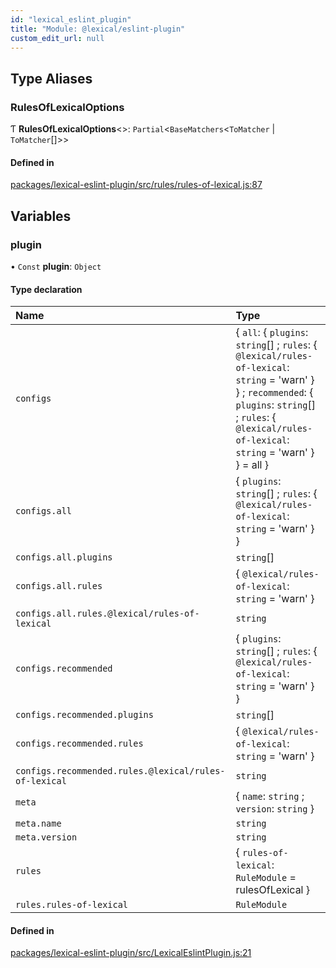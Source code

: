 ```yaml
---
id: "lexical_eslint_plugin"
title: "Module: @lexical/eslint-plugin"
custom_edit_url: null
---
```


## Type Aliases

### RulesOfLexicalOptions

Ƭ **RulesOfLexicalOptions**\<\>: `Partial`\<`BaseMatchers`\<`ToMatcher` \| `ToMatcher`[]\>\>

#### Defined in

[packages/lexical-eslint-plugin/src/rules/rules-of-lexical.js:87](https://github.com/facebook/lexical/tree/main/packages/lexical-eslint-plugin/src/rules/rules-of-lexical.js#L87)

## Variables

### plugin

• `Const` **plugin**: `Object`

#### Type declaration

| Name | Type |
| :------ | :------ |
| `configs` | \{ `all`: \{ `plugins`: `string`[] ; `rules`: \{ `@lexical/rules-of-lexical`: `string` = 'warn' }  } ; `recommended`: \{ `plugins`: `string`[] ; `rules`: \{ `@lexical/rules-of-lexical`: `string` = 'warn' }  } = all } |
| `configs.all` | \{ `plugins`: `string`[] ; `rules`: \{ `@lexical/rules-of-lexical`: `string` = 'warn' }  } |
| `configs.all.plugins` | `string`[] |
| `configs.all.rules` | \{ `@lexical/rules-of-lexical`: `string` = 'warn' } |
| `configs.all.rules.@lexical/rules-of-lexical` | `string` |
| `configs.recommended` | \{ `plugins`: `string`[] ; `rules`: \{ `@lexical/rules-of-lexical`: `string` = 'warn' }  } |
| `configs.recommended.plugins` | `string`[] |
| `configs.recommended.rules` | \{ `@lexical/rules-of-lexical`: `string` = 'warn' } |
| `configs.recommended.rules.@lexical/rules-of-lexical` | `string` |
| `meta` | \{ `name`: `string` ; `version`: `string`  } |
| `meta.name` | `string` |
| `meta.version` | `string` |
| `rules` | \{ `rules-of-lexical`: `RuleModule` = rulesOfLexical } |
| `rules.rules-of-lexical` | `RuleModule` |

#### Defined in

[packages/lexical-eslint-plugin/src/LexicalEslintPlugin.js:21](https://github.com/facebook/lexical/tree/main/packages/lexical-eslint-plugin/src/LexicalEslintPlugin.js#L21)
